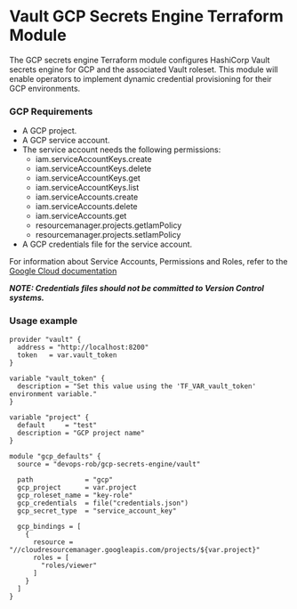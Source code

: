 # Vault GCP Secrets Engine Terraform Module

The GCP secrets engine Terraform module configures HashiCorp Vault secrets engine for GCP and the associated Vault roleset.  This module will enable operators to implement dynamic credential provisioning for their GCP environments.

### GCP Requirements

- A GCP project.
- A GCP service account.
- The service account needs the following permissions:
    - iam.serviceAccountKeys.create
    - iam.serviceAccountKeys.delete
    - iam.serviceAccountKeys.get
    - iam.serviceAccountKeys.list
    - iam.serviceAccounts.create
    - iam.serviceAccounts.delete
    - iam.serviceAccounts.get
    - resourcemanager.projects.getIamPolicy
    - resourcemanager.projects.setIamPolicy
- A GCP credentials file for the service account.

For information about Service Accounts, Permissions and Roles, refer to the [Google Cloud documentation](https://cloud.google.com/iam/docs/creating-managing-service-accounts)

***NOTE: Credentials files should not be committed to Version Control systems.***

### Usage example

```hcl
provider "vault" {
  address = "http://localhost:8200"
  token   = var.vault_token
}

variable "vault_token" {
  description = "Set this value using the 'TF_VAR_vault_token' environment variable."
}

variable "project" {
  default     = "test"
  description = "GCP project name"
}

module "gcp_defaults" {
  source = "devops-rob/gcp-secrets-engine/vault"

  path             = "gcp"
  gcp_project      = var.project
  gcp_roleset_name = "key-role"
  gcp_credentials  = file("credentials.json")
  gcp_secret_type  = "service_account_key"

  gcp_bindings = [
    {
      resource = "//cloudresourcemanager.googleapis.com/projects/${var.project}"
      roles = [
        "roles/viewer"
      ]
    }
  ]
}
```